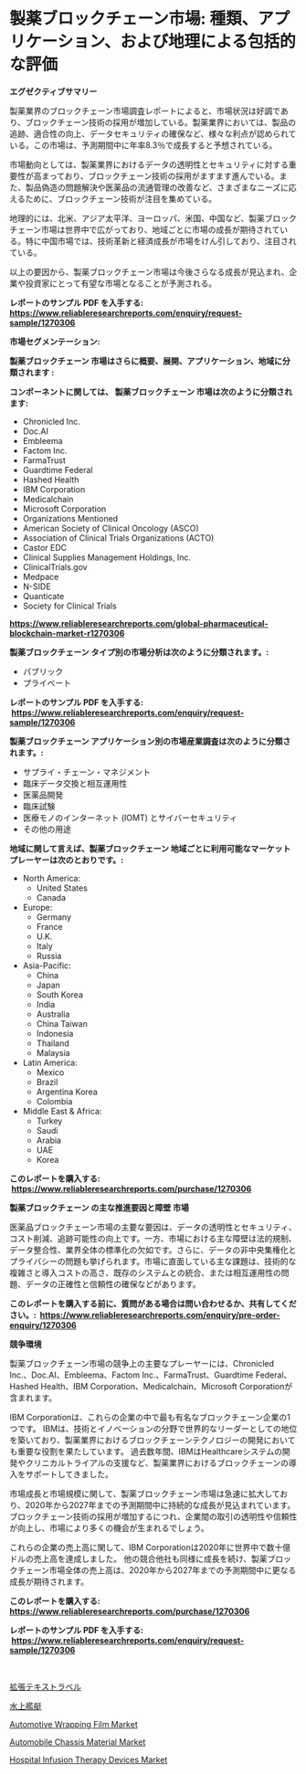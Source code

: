 <p><h1>製薬ブロックチェーン市場: 種類、アプリケーション、および地理による包括的な評価</h1></p><p><strong>エグゼクティブサマリー</strong></p>
<p><p>製薬業界のブロックチェーン市場調査レポートによると、市場状況は好調であり、ブロックチェーン技術の採用が増加している。製薬業界においては、製品の追跡、適合性の向上、データセキュリティの確保など、様々な利点が認められている。この市場は、予測期間中に年率8.3％で成長すると予想されている。</p><p>市場動向としては、製薬業界におけるデータの透明性とセキュリティに対する重要性が高まっており、ブロックチェーン技術の採用がますます進んでいる。また、製品偽造の問題解決や医薬品の流通管理の改善など、さまざまなニーズに応えるために、ブロックチェーン技術が注目を集めている。</p><p>地理的には、北米、アジア太平洋、ヨーロッパ、米国、中国など、製薬ブロックチェーン市場は世界中で広がっており、地域ごとに市場の成長が期待されている。特に中国市場では、技術革新と経済成長が市場をけん引しており、注目されている。</p><p>以上の要因から、製薬ブロックチェーン市場は今後さらなる成長が見込まれ、企業や投資家にとって有望な市場となることが予測される。</p></p>
<p><strong>レポートのサンプル PDF を入手する: <a href="https://www.reliableresearchreports.com/enquiry/request-sample/1270306">https://www.reliableresearchreports.com/enquiry/request-sample/1270306</a></strong></p>
<p><strong>市場セグメンテーション:</strong></p>
<p><strong> 製薬ブロックチェーン 市場はさらに概要、展開、アプリケーション、地域に分類されます :</strong></p>
<p><strong>コンポーネントに関しては、 製薬ブロックチェーン 市場は次のように分類されます: &nbsp;</strong></p>
<p><ul><li>Chronicled Inc.</li><li>Doc.AI</li><li>Embleema</li><li>Factom Inc.</li><li>FarmaTrust</li><li>Guardtime Federal</li><li>Hashed Health</li><li>IBM Corporation</li><li>Medicalchain</li><li>Microsoft Corporation</li><li>Organizations Mentioned</li><li>American Society of Clinical Oncology (ASCO)</li><li>Association of Clinical Trials Organizations (ACTO)</li><li>Castor EDC</li><li>Clinical Supplies Management Holdings, Inc.</li><li>ClinicalTrials.gov</li><li>Medpace</li><li>N-SIDE</li><li>Quanticate</li><li>Society for Clinical Trials</li></ul></p>
<p><strong><a href="https://www.reliableresearchreports.com/global-pharmaceutical-blockchain-market-r1270306">https://www.reliableresearchreports.com/global-pharmaceutical-blockchain-market-r1270306</a></strong></p>
<p><strong> 製薬ブロックチェーン タイプ別の市場分析は次のように分類されます。:</strong></p>
<p><ul><li>パブリック</li><li>プライベート</li></ul></p>
<p><strong>レポートのサンプル PDF を入手する: &nbsp;<a href="https://www.reliableresearchreports.com/enquiry/request-sample/1270306">https://www.reliableresearchreports.com/enquiry/request-sample/1270306</a></strong></p>
<p><strong> 製薬ブロックチェーン アプリケーション別の市場産業調査は次のように分類されます。:</strong></p>
<p><ul><li>サプライ・チェーン・マネジメント</li><li>臨床データ交換と相互運用性</li><li>医薬品開発</li><li>臨床試験</li><li>医療モノのインターネット (IOMT) とサイバーセキュリティ</li><li>その他の用途</li></ul></p>
<p><strong>地域に関して言えば、製薬ブロックチェーン 地域ごとに利用可能なマーケットプレーヤーは次のとおりです。:</strong></p>
<p><ul>
    <li>
        North America:
        <ul>
            <li>United States</li>
            <li>Canada</li>
        </ul>
    </li>
    <li>
        Europe:
        <ul>
            <li>Germany</li>
            <li>France</li>
            <li>U.K.</li>
            <li>Italy</li>
            <li>Russia</li>
        </ul>
    </li>
    <li>
        Asia-Pacific:
        <ul>
            <li>China</li>
            <li>Japan</li>
            <li>South Korea</li>
            <li>India</li>
            <li>Australia</li>
            <li>China Taiwan</li>
            <li>Indonesia</li>
            <li>Thailand</li>
            <li>Malaysia</li>
        </ul>
    </li>
    <li>
        Latin America:
        <ul>
            <li>Mexico</li>
            <li>Brazil</li>
            <li>Argentina Korea</li>
            <li>Colombia</li>
        </ul>
    </li>
    <li>
        Middle East & Africa:
        <ul>
            <li>Turkey</li>
            <li>Saudi</li>
            <li>Arabia</li>
            <li>UAE</li>
            <li>Korea</li>
        </ul>
    </li>
    </ul></p>
<p><strong>このレポートを購入する: &nbsp;<a href="https://www.reliableresearchreports.com/purchase/1270306">https://www.reliableresearchreports.com/purchase/1270306</a></strong></p>
<p><strong>製薬ブロックチェーン の主な推進要因と障壁 市場</strong></p>
<p><p>医薬品ブロックチェーン市場の主要な要因は、データの透明性とセキュリティ、コスト削減、追跡可能性の向上です。一方、市場における主な障壁は法的規制、データ整合性、業界全体の標準化の欠如です。さらに、データの非中央集権化とプライバシーの問題も挙げられます。市場に直面している主な課題は、技術的な複雑さと導入コストの高さ、既存のシステムとの統合、または相互運用性の問題、データの正確性と信頼性の確保などがあります。</p></p>
<p><strong>このレポートを購入する前に、質問がある場合は問い合わせるか、共有してください。:&nbsp; <a href="https://www.reliableresearchreports.com/enquiry/pre-order-enquiry/1270306">https://www.reliableresearchreports.com/enquiry/pre-order-enquiry/1270306</a></strong></p>
<p><strong>競争環境</strong></p>
<p><p>製薬ブロックチェーン市場の競争上の主要なプレーヤーには、Chronicled Inc.、Doc.AI、Embleema、Factom Inc.、FarmaTrust、Guardtime Federal、Hashed Health、IBM Corporation、Medicalchain、Microsoft Corporationが含まれます。</p><p>IBM Corporationは、これらの企業の中で最も有名なブロックチェーン企業の1つです。 IBMは、技術とイノベーションの分野で世界的なリーダーとしての地位を築いており、製薬業界におけるブロックチェーンテクノロジーの開発においても重要な役割を果たしています。 過去数年間、IBMはHealthcareシステムの開発やクリニカルトライアルの支援など、製薬業界におけるブロックチェーンの導入をサポートしてきました。</p><p>市場成長と市場規模に関して、製薬ブロックチェーン市場は急速に拡大しており、2020年から2027年までの予測期間中に持続的な成長が見込まれています。 ブロックチェーン技術の採用が増加するにつれ、企業間の取引の透明性や信頼性が向上し、市場により多くの機会が生まれるでしょう。</p><p>これらの企業の売上高に関して、IBM Corporationは2020年に世界中で数十億ドルの売上高を達成しました。 他の競合他社も同様に成長を続け、製薬ブロックチェーン市場全体の売上高は、2020年から2027年までの予測期間中に更なる成長が期待されます。</p></p>
<p><strong>このレポートを購入する: &nbsp; <a href="https://www.reliableresearchreports.com/purchase/1270306">https://www.reliableresearchreports.com/purchase/1270306</a></strong></p>
<p><strong>レポートのサンプル PDF を入手する: &nbsp;<a href="https://www.reliableresearchreports.com/enquiry/request-sample/1270306">https://www.reliableresearchreports.com/enquiry/request-sample/1270306</a></strong><strong></strong></p>
<p>&nbsp;</p>
<p><p><a href="https://github.com/zjkmgcs938405/Market-Research-Report-List-1/blob/main/701053423793.md">拡張テキストラベル</a></p><p><a href="https://github.com/schmahlson/Market-Research-Report-List-1/blob/main/277626723796.md">水上艦艇</a></p><p><a href="https://issuu.com/reportprime-2/docs/automotive-wrapping-film-market-size-2030.pptx">Automotive Wrapping Film Market</a></p><p><a href="https://issuu.com/reportprime-2/docs/automobile-chassis-material-market-size-2030.pptx">Automobile Chassis Material Market</a></p><p><a href="https://github.com/markusgodoy/Market-Research-Report-List-2/blob/main/hospital-infusion-therapy-devices-market.md">Hospital Infusion Therapy Devices Market</a></p></p>